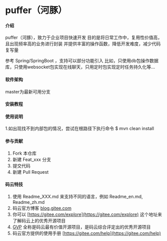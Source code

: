 # puffer（河豚）

#### 介绍
puffer（河豚），致力于企业项目快速开发
目的是将日常工作中，复用性价值高，且出现频率高的业务进行封装
并提供丰富的操作函数，降低开发难度，减少代码复写量

参考 Spring/SpringBoot ，支持可以部分功能引入
比如，只使用db包操作数据库，只使用websocket包实现在线聊天，只用定时包实现定时任务持久化等...

#### 软件架构
master为最新可用分支


#### 安装教程


#### 使用说明
1.如出现找不到内部包的情况，尝试在根路径下执行命令 $ mvn clean install


#### 参与贡献

1.  Fork 本仓库
2.  新建 Feat_xxx 分支
3.  提交代码
4.  新建 Pull Request


#### 码云特技

1.  使用 Readme\_XXX.md 来支持不同的语言，例如 Readme\_en.md, Readme\_zh.md
2.  码云官方博客 [blog.gitee.com](https://blog.gitee.com)
3.  你可以 [https://gitee.com/explore](https://gitee.com/explore) 这个地址来了解码云上的优秀开源项目
4.  [GVP](https://gitee.com/gvp) 全称是码云最有价值开源项目，是码云综合评定出的优秀开源项目
5.  码云官方提供的使用手册 [https://gitee.com/help](https://gitee.com/help)

